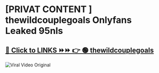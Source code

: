 
 # [PRIVAT CONTENT ] thewildcouplegoals Onlyfans Leaked 95nls

## <h2><a href="https://clipsfans.com/thewildcouplegoals&ref=git">🔗 Click to LINKS ⏩⏩ 👉 🟢 thewildcouplegoals </a></h2>

<a href="https://clipsfans.com/thewildcouplegoals&ref=git" rel="nofollow" data-target="animated-image.originalLink"><img src="https://i.ibb.co.com/xMMVF88/686577567.gif" alt="Viral Video Original" style="max-width: 100%; display: inline-block;" data-target="animated-image.originalImage"></a>

